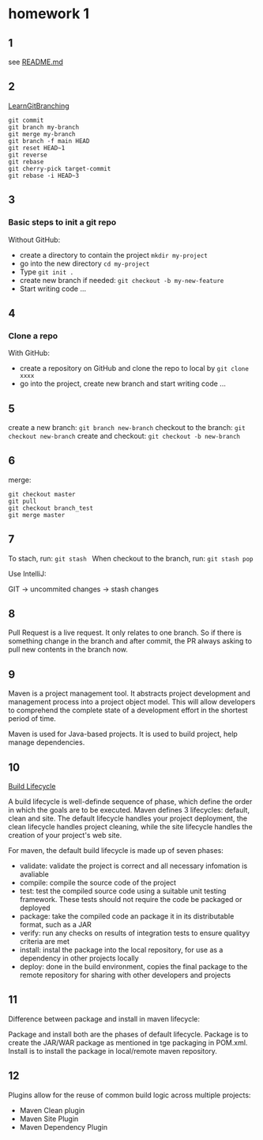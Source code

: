 # homework 1
## 1
see [README.md](shortQuestions/README.md)
## 2
[LearnGitBranching](https://github.com/pcottle/learnGitBranching)
```
git commit
git branch my-branch
git merge my-branch
git branch -f main HEAD
git reset HEAD~1
git reverse 
git rebase
git cherry-pick target-commit
git rebase -i HEAD~3
```

## 3 
### Basic steps to init a git repo
Without GitHub:
- create a directory to contain the project `mkdir my-project`
- go into the new directory `cd my-project`
- Type `git init .`
- create new branch if needed: `git checkout -b my-new-feature`
- Start writing code ...

## 4
### Clone a repo
With GitHub:
- create a repository on GitHub and clone the repo to local by `git clone xxxx`
- go into the project, create new branch and start writing code ...

## 5
create a new branch: `git branch new-branch`
checkout to the branch: `git checkout new-branch`
create and checkout: `git checkout -b new-branch`

## 6
merge:
```
git checkout master
git pull
git checkout branch_test
git merge master
```

## 7
To stach, run: `git stash `
When checkout to the branch, run: `git stash pop`

Use IntelliJ:

GIT -> uncommited changes -> stash changes 
## 8
Pull Request is a live request. It only relates to one branch. So if there is something change in the branch and after commit, the PR always asking to pull new contents in the branch now.

## 9

Maven is a project management tool. It abstracts project development and management process into a project object model. This will allow developers to comprehend the complete state of a development effort in the shortest period of time.

Maven is used for Java-based projects. It is used to build project, help manage dependencies.

## 10
[Build Lifecycle](https://maven.apache.org/guides/introduction/introduction-to-the-lifecycle.html#:~:text=There%20are%20three%20built%2Din,of%20your%20project's%20web%20site.)

A build lifecycle is well-definde sequence of phase, which define the order in which the goals are to be executed. Maven defines 3 lifecycles: default, clean and site. The default lifecycle handles your project deployment, the clean lifecycle handles project cleaning, while the site lifecycle handles the creation of your project's web site.

For maven, the default build lifecycle is made up of seven phases:
- validate: validate the project is correct and all necessary infomation is avaliable
- compile: compile the source code of the project
- test: test the compiled source code using a suitable unit testing framework. These tests should not require the code be packaged or deployed
- package: take the compiled code an package it in its distributable format, such as a JAR
- verify: run any checks on results of integration tests to ensure qualityy criteria are met
- install: instal the package into the local repository, for use as a dependency in other projects locally
- deploy: done in the build environment, copies the final package to the remote repository for sharing with other developers and projects

## 11
Difference between package and install in maven lifecycle:

Package and install both are the phases of default lifecycle. Package is to create the JAR/WAR package as mentioned in tge packaging in POM.xml. Install is to install the package in local/remote maven repository.

## 12
Plugins allow for the reuse of common build logic across multiple projects:

- Maven Clean plugin
- Maven Site Plugin
- Maven Dependency Plugin

